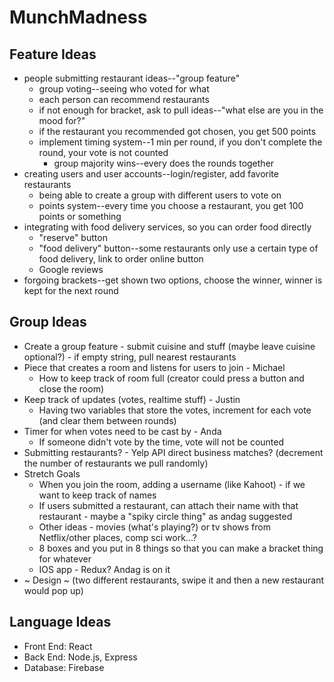 # MunchMadness

## Feature Ideas
  * people submitting restaurant ideas--"group feature"
    * group voting--seeing who voted for what
    * each person can recommend restaurants
    * if not enough for bracket, ask to pull ideas--"what else are you in the mood for?"
    * if the restaurant you recommended got chosen, you get 500 points
    * implement timing system--1 min per round, if you don't complete the round, your vote is not counted
      * group majority wins--every does the rounds together
  * creating users and user accounts--login/register, add favorite restaurants
    * being able to create a group with different users to vote on
    * points system--every time you choose a restaurant, you get 100 points or something
  * integrating with food delivery services, so you can order food directly
    * "reserve" button
    * "food delivery" button--some restaurants only use a certain type of food delivery, link to order online button
    * Google reviews
  * forgoing brackets--get shown two options, choose the winner, winner is kept for the next round
  
## Group Ideas
  * Create a group feature - submit cuisine and stuff (maybe leave cuisine optional?) - if empty string, pull nearest restaurants
  * Piece that creates a room and listens for users to join - Michael 
    * How to keep track of room full (creator could press a button and close the room)
  * Keep track of updates (votes, realtime stuff) - Justin
    * Having two variables that store the votes, increment for each vote (and clear them between rounds)
  * Timer for when votes need to be cast by - Anda
    * If someone didn't vote by the time, vote will not be counted
  * Submitting restaurants? - Yelp API direct business matches? (decrement the number of restaurants we pull randomly)
  * Stretch Goals
    * When you join the room, adding a username (like Kahoot) - if we want to keep track of names
    * If users submitted a restaurant, can attach their name with that restaurant - maybe a "spiky circle thing" as andag suggested
    * Other ideas - movies (what's playing?) or tv shows from Netflix/other places, comp sci work...?
    * 8 boxes and you put in 8 things so that you can make a bracket thing for whatever
    * IOS app - Redux? Andag is on it 
  * ~ Design ~ (two different restaurants, swipe it and then a new restaurant would pop up)

## Language Ideas
* Front End: React
* Back End: Node.js, Express
* Database: Firebase
